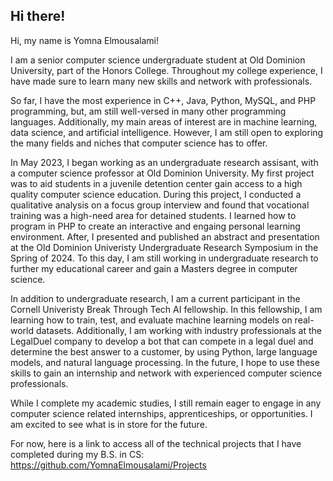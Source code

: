 ## Hi there!

Hi, my name is Yomna Elmousalami!

I am a senior computer science undergraduate student at Old Dominion University, part of the Honors College. Throughout my college experience, I have made sure to learn many new skills and network with professionals. 

So far, I have the most experience in C++, Java, Python, MySQL, and PHP programming, but, am still well-versed in many other programming languages. Additionally, my main areas of interest are in machine learning, data science, and artificial intelligence. However, I am still open to exploring the many fields and niches that computer science has to offer. 

In May 2023, I began working as an undergraduate research assisant, with a computer science professor at Old Dominion University. My first project was to aid students in a juvenile detention center gain access to a high quality computer science education. During this project, I conducted a qualitative analysis on a focus group interview and found that vocational training was a high-need area for detained students. I learned how to program in PHP to create an interactive and engaing personal learning environment. After, I presented and published an abstract and presentation at the Old Dominion Univeristy Undergraduate Research Symposium in the Spring of 2024. To this day, I am still working in undergraduate research to further my educational career and gain a Masters degree in computer science.

In addition to undergraduate research, I am a current participant in the Cornell Univeristy Break Through Tech AI fellowship. In this fellowship, I am learning how to train, test, and evaluate machine learning models on real-world datasets. Additionally, I am working with industry professionals at the LegalDuel company to develop a bot that can compete in a legal duel and determine the best answer to a customer, by using Python, large language models, and natural language processing. In the future, I hope to use these skills to gain an internship and network with experienced computer science professionals.

While I complete my academic studies, I still remain eager to engage in any computer science related internships, apprenticeships, or opportunities. I am excited to see what is in store for the future.

For now, here is a link to access all of the technical projects that I have completed during my B.S. in CS:
https://github.com/YomnaElmousalami/Projects
